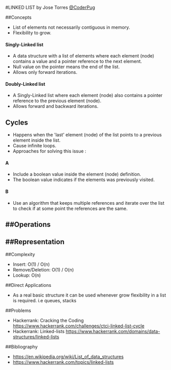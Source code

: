 
#LINKED LIST
by Jose Torres [@CoderPug](http://www.github.com/coderpug)

##Concepts
- List of elements not necessarily contiguous in memory.
- Flexibility to grow.

#### Singly-Linked list
- A data structure with a list of elements where each element (node) contains a value and a pointer reference to the next element. 
- Null value on the pointer means the end of the list.
- Allows only forward iterations.

#### Doubly-Linked list
- A Singly-Linked list where each element (node) also contains a pointer reference to the previous element (node).
- Allows forward and backward iterations.

## Cycles
- Happens when the 'last' element (node) of the list points to a previous element inside the list.
- Cause infinite loops.
- Approaches for solving this issue : 

#### A
- Include a boolean value inside the element (node) definition.
- The boolean value indicates if the elements was previously visited.

#### B
- Use an algorithm that keeps multiple references and iterate over the list to check if at some point the references are the same.

##Operations
-

##Representation
- 

##Complexity
- Insert: O(1) / O(n)
- Remove/Deletion: O(1) / O(n)
- Lookup: O(n)

##Direct Applications
- As a real basic structure it can be used whenever grow flexibility in a list is required. i.e queues, stacks

##Problems

- Hackerrank: Cracking the Coding <https://www.hackerrank.com/challenges/ctci-linked-list-cycle>
- Hackerrank: Linked-lists <https://www.hackerrank.com/domains/data-structures/linked-lists>

##Bibliography

- <https://en.wikipedia.org/wiki/List_of_data_structures>
- <https://www.hackerrank.com/topics/linked-lists>


